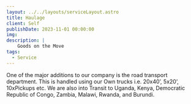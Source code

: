 ```yaml
---
layout: ../../layouts/serviceLayout.astro
title: Haulage
client: Self
publishDate: 2023-11-01 00:00:00
img: 
description: |
    Goods on the Move
tags:
  - Service
---
```

One of the major additions to our company is the road
transport department. This is handled using our Own
trucks i.e. 20x40’, 5x20’, 10xPickups etc. We are also into
Transit to Uganda, Kenya, Democratic Republic of Congo,
Zambia, Malawi, Rwanda, and Burundi.

